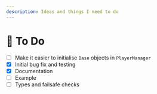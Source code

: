 ```yaml
---
description: Ideas and things I need to do
---
```


# 📜 To Do

* [ ] Make it easier to initialise `Base` objects in `PlayerManager`
* [x] Initial bug fix and testing
* [x] Documentation
* [ ] Example
* [ ] Types and failsafe checks
